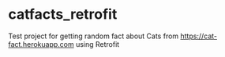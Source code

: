 # catfacts_retrofit
Test project for getting random fact about Cats from https://cat-fact.herokuapp.com using Retrofit
